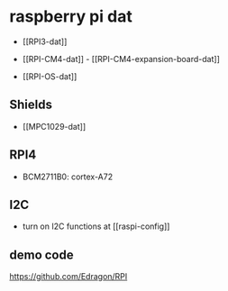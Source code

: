 
# raspberry pi dat 

- [[RPI3-dat]]
  
- [[RPI-CM4-dat]] - [[RPI-CM4-expansion-board-dat]]

- [[RPI-OS-dat]]

## Shields 

- [[MPC1029-dat]]

## RPI4 

- BCM2711B0: cortex-A72 




## I2C 

- turn on I2C functions at [[raspi-config]]





## demo code 

https://github.com/Edragon/RPI